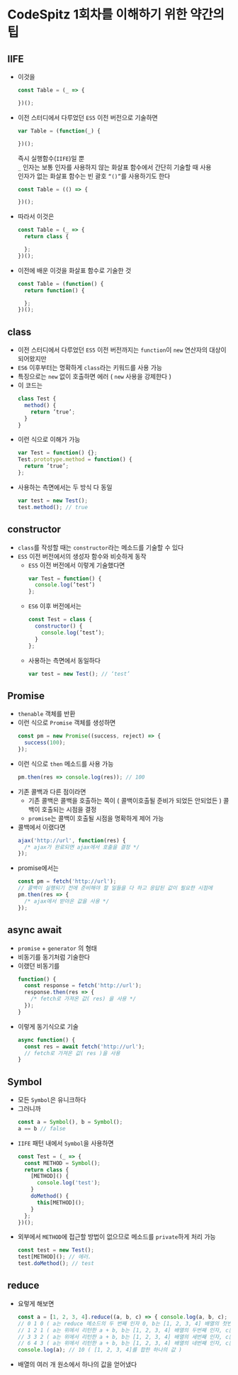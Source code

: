 # CodeSpitz 1회차를 이해하기 위한 약간의 팁

## IIFE
- 이것을
  ```js 
  const Table = (_ => {

  })();
  ```
- 이전 스터디에서 다루었던 `ES5` 이전 버전으로 기술하면  
  ```js 
  var Table = (function(_) {

  })();
  ```
  즉시 실행함수(`IIFE`)일 뿐  
  `_` 인자는 보통 인자를 사용하지 않는 화살표 함수에서 간단히 기술할 때 사용  
  인자가 없는 화살표 함수는 빈 괄호 `“()”`를 사용하기도 한다  
    ```js
    const Table = (() => {

    })();
    ```
- 따라서 이것은
  ```js
  const Table = (_ => { 
    return class {

    }; 
  })();
  ```
- 이전에 배운 이것을 화살표 함수로 기술한 것
  ```js
  const Table = (function() { 
    return function() {

    }; 
  })();
  ```

## class
- 이전 스터디에서 다루었던 `ES5` 이전 버전까지는 `function`이 `new` 연산자의 대상이 되어왔지만
- `ES6` 이후부터는 명확하게 `class`라는 키워드를 사용 가능
- 특징으로는 `new` 없이 호출하면 에러 ( `new` 사용을 강제한다 )
- 이 코드는
  ```js
  class Test { 
    method() { 
      return ’true’; 
    } 
  }
  ```
- 이런 식으로 이해가 가능
  ```js
  var Test = function() {};
  Test.prototype.method = function() { 
    return ’true’; 
  };
  ```
- 사용하는 측면에서는 두 방식 다 동일
  ```js
  var test = new Test();
  test.method(); // true
  ```
## constructor
- `class`를 작성할 때는 `constructor`라는 메소드를 기술할 수 있다
- `ES5` 이전 버전에서의 생성자 함수와 비슷하게 동작
  - `ES5` 이전 버전에서 이렇게 기술했다면
    ```js
    var Test = function() { 
      console.log(’test’) 
    };
    ```
  - `ES6` 이후 버전에서는
    ```js
    const Test = class { 
      constructor() { 
        console.log(’test’); 
      }
    };
    ```
  - 사용하는 측면에서 동일하다
    ```js
    var test = new Test(); // ‘test’
    ```

## Promise
- `thenable` 객체를 반환
- 이런 식으로 `Promise` 객체를 생성하면
  ```js
  const pm = new Promise((success, reject) => { 
    success(100); 
  });
  ```
- 이런 식으로 `then` 메소드를 사용 가능
  ```js
  pm.then(res => console.log(res)); // 100
  ```
- 기존 콜백과 다른 점이라면
  - 기존 콜백은 콜백을 호출하는 쪽이 ( 콜백이호출될 준비가 되었든 안되었든 ) 콜백이 호출되는 시점을 결정
  - `promise`는 콜백이 호출될 시점을 명확하게 제어 가능
- 콜백에서 이랬다면
  ```js
  ajax('http://url', function(res) { 
    /* ajax가 완료되면 ajax에서 호출을 결정 */ 
  });
  ```
- promise에서는
  ```js
  const pm = fetch('http://url');
  // 콜백이 실행되기 전에 준비해야 할 일들을 다 하고 응답된 값이 필요한 시점에
  pm.then(res => { 
    /* ajax에서 받아온 값을 사용 */ 
  });
  ```

## async await
- `promise` + `generator` 의 형태
- 비동기를 동기처럼 기술한다
- 이랬던 비동기를
  ```js
  function() {
    const response = fetch('http://url');
    response.then(res => { 
      /* fetch로 가져온 값( res) 을 사용 */ 
    });
  }
  ```
- 이렇게 동기식으로 기술
  ```js
  async function() {
    const res = await fetch('http://url');
    // fetch로 가져온 값( res )을 사용
  }
  ```
## Symbol
- 모든 `Symbol`은 유니크하다
- 그러니까
  ```js
  const a = Symbol(), b = Symbol();
  a == b // false
  ```
- `IIFE` 패턴 내에서 `Symbol`을 사용하면
  ```js
  const Test = (_ => {
    const METHOD = Symbol();
    return class {
      [METHOD]() { 
        console.log('test');
      }
      doMethod() { 
        this[METHOD](); 
      }
    };
  })();
  ```
- 외부에서 `METHOD`에 접근할 방법이 없으므로 메소드를 `private`하게 처리 가능
  ```js
  const test = new Test();
  test[METHOD](); // 에러.
  test.doMethod(); // test
  ```
## reduce
- 요렇게 해보면
  ```js
  const a = [1, 2, 3, 4].reduce((a, b, c) => { console.log(a, b, c); return a + b; }, 0);
  // 0 1 0 ( a는 reduce 메소드의 두 번째 인자 0, b는 [1, 2, 3, 4] 배열의 첫번째 인자, c는 인덱스 )
  // 1 2 1 ( a는 위에서 리턴한 a + b, b는 [1, 2, 3, 4] 배열의 두번째 인자, c는 인덱스 )
  // 3 3 2 ( a는 위에서 리턴한 a + b, b는 [1, 2, 3, 4] 배열의 세번째 인자, c는 인덱스 )
  // 6 4 3 ( a는 위에서 리턴한 a + b, b는 [1, 2, 3, 4] 배열의 네번째 인자, c는 인덱스 )
  console.log(a); // 10 ( [1, 2, 3, 4]를 합한 하나의 값 )
  ```
- 배열의 여러 개 원소에서 하나의 값을 얻어냈다
